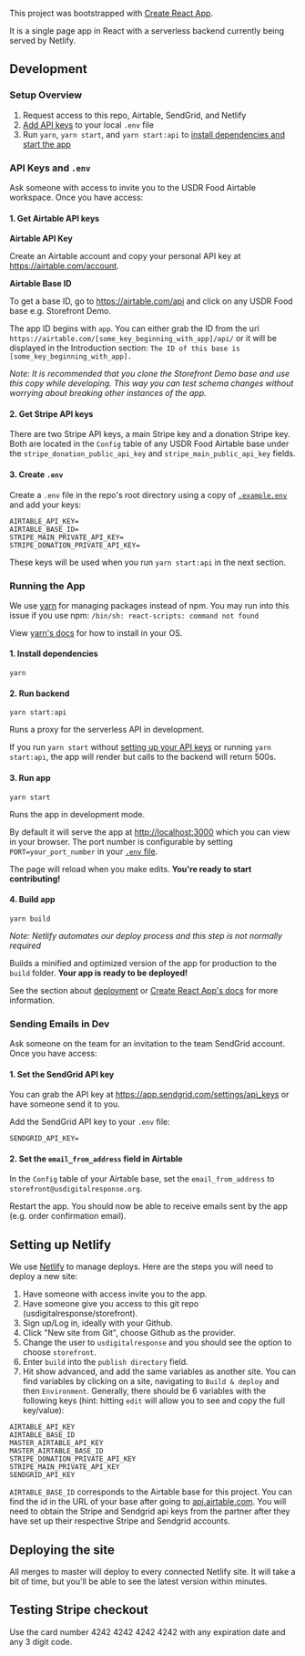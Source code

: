 This project was bootstrapped with [Create React App](https://github.com/facebook/create-react-app).

It is a single page app in React with a serverless backend currently being served by Netlify.

## Development

### Setup Overview

1. Request access to this repo, Airtable, SendGrid, and Netlify
2. [Add API keys](#api-keys-and-env) to your local `.env` file
3. Run `yarn`, `yarn start`, and `yarn start:api` to [install dependencies and start the app](#running-the-app)

### API Keys and `.env`

Ask someone with access to invite you to the USDR Food Airtable workspace. Once you have access:

#### 1. Get Airtable API keys

**Airtable API Key**

Create an Airtable account and copy your personal API key at https://airtable.com/account.

**Airtable Base ID**

To get a base ID, go to https://airtable.com/api and click on any USDR Food base e.g. Storefront Demo.

The app ID begins with `app`. You can either grab the ID from the url `https://airtable.com/[some_key_beginning_with_app]/api/` or it will be displayed in the Introduction section: `The ID of this base is [some_key_beginning_with_app].`

*Note: It is recommended that you clone the Storefront Demo base and use this copy while developing. This way you can test schema changes without worrying about breaking other instances of the app.*

#### 2. Get Stripe API keys

There are two Stripe API keys, a main Stripe key and a donation Stripe key. Both are located in the `Config` table of any USDR Food Airtable base under the `stripe_donation_public_api_key` and `stripe_main_public_api_key` fields.

#### 3. Create `.env`

Create a `.env` file in the repo's root directory using a copy of [`.example.env`](https://github.com/usdigitalresponse/storefront/blob/master/.example.env) and add your keys:

```
AIRTABLE_API_KEY=
AIRTABLE_BASE_ID=
STRIPE_MAIN_PRIVATE_API_KEY=
STRIPE_DONATION_PRIVATE_API_KEY=
```

These keys will be used when you run `yarn start:api` in the next section.

### Running the App

We use [yarn](https://classic.yarnpkg.com/en/) for managing packages instead of npm. You may run into this issue if you use npm: `/bin/sh: react-scripts: command not found`

View [yarn's docs](https://classic.yarnpkg.com/en/docs/install) for how to install in your OS.

#### 1. Install dependencies

```
yarn
```

#### 2. Run backend

```
yarn start:api
```

Runs a proxy for the serverless API in development.

If you run `yarn start` without [setting up your API keys](#api-keys-and-env) or running `yarn start:api`, the app will render but calls to the backend will return 500s.

#### 3. Run app

```
yarn start
```

Runs the app in development mode.

By default it will serve the app at [http://localhost:3000](http://localhost:3000) which you can view in your browser. The port number is configurable by setting `PORT=your_port_number` in your [`.env` file](#3-create-env).

The page will reload when you make edits. **You're ready to start contributing!**

#### 4. Build app

```
yarn build
```

*Note: Netlify automates our deploy process and this step is not normally required*

Builds a minified and optimized version of the app for production to the `build` folder. **Your app is ready to be deployed!**

See the section about [deployment](#setting-up-netlify-deploying-a-site) or [Create React App's docs](https://create-react-app.dev/docs/deployment) for more information.

### Sending Emails in Dev

Ask someone on the team for an invitation to the team SendGrid account. Once you have access:

#### 1. Set the SendGrid API key

You can grab the API key at https://app.sendgrid.com/settings/api_keys or have someone send it to you.

Add the SendGrid API key to your `.env` file:

```
SENDGRID_API_KEY=
```

#### 2. Set the `email_from_address` field in Airtable

In the `Config` table of your Airtable base, set the `email_from_address` to `storefront@usdigitalresponse.org`.

Restart the app. You should now be able to receive emails sent by the app (e.g. order confirmation email).

## Setting up Netlify

We use [Netlify](https://app.netlify.com/teams/usdr/sites) to manage deploys. Here are the steps you will need to deploy a new site:

1. Have someone with access invite you to the app.
2. Have someone give you access to this git repo (usdigitalresponse/storefront).
3. Sign up/Log in, ideally with your Github.
4. Click "New site from Git", choose Github as the provider.
5. Change the user to `usdigitalresponse` and you should see the option to choose `storefront`.
6. Enter `build` into the `publish directory` field.
7. Hit show advanced, and add the same variables as another site. You can find variables by clicking on a site, navigating to `Build & deploy` and then `Environment`. Generally, there should be 6 variables with the following keys (hint: hitting `edit` will allow you to see and copy the full key/value):

```
AIRTABLE_API_KEY
AIRTABLE_BASE_ID
MASTER_AIRTABLE_API_KEY
MASTER_AIRTABLE_BASE_ID
STRIPE_DONATION_PRIVATE_API_KEY
STRIPE_MAIN_PRIVATE_API_KEY
SENDGRID_API_KEY
```

`AIRTABLE_BASE_ID` corresponds to the Airtable base for this project. You can find the id in the URL of your base after going to [api.airtable.com](api.airtable.com). You will need to obtain the Stripe and Sendgrid api keys from the partner after they have set up their respective Stripe and Sendgrid accounts.

## Deploying the site

All merges to master will deploy to every connected Netlify site. It will take a bit of time, but you'll be able to see the latest version within minutes.

## Testing Stripe checkout

Use the card number 4242 4242 4242 4242 with any expiration date and any 3 digit code.
